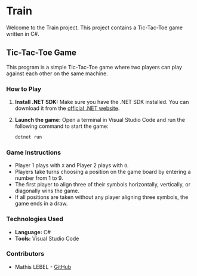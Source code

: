 # Train

Welcome to the Train project. This project contains a Tic-Tac-Toe game written in C#.

## Tic-Tac-Toe Game

This program is a simple Tic-Tac-Toe game where two players can play against each other on the same machine.

### How to Play

1. **Install .NET SDK:**
   Make sure you have the .NET SDK installed. You can download it from the [official .NET website](https://dotnet.microsoft.com/download).

2. **Launch the game:**
   Open a terminal in Visual Studio Code and run the following command to start the game:
   ```bash
   dotnet run
### Game Instructions

- Player 1 plays with `X` and Player 2 plays with `O`.
- Players take turns choosing a position on the game board by entering a number from 1 to 9.
- The first player to align three of their symbols horizontally, vertically, or diagonally wins the game.
- If all positions are taken without any player aligning three symbols, the game ends in a draw.

### Technologies Used

- **Language:** C#
- **Tools:** Visual Studio Code

### Contributors

- Mathis LEBEL - [GitHub](https://github.com/mathislebel)
